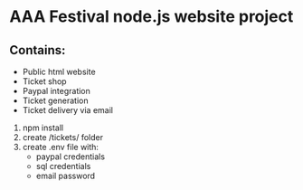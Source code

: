 # AAA Festival node.js website project
## Contains:
* Public html website
* Ticket shop
* Paypal integration
* Ticket generation
* Ticket delivery via email

1. npm install
2. create /tickets/ folder
3. create .env file with:
    - paypal credentials
    - sql credentials
    - email password